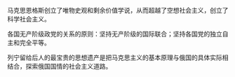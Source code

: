 马克思恩格斯创立了唯物史观和剩余价值学说，从而超越了空想社会主义，创立了科学社会主义。 

各国无产阶级政党的关系的原则：坚持无产阶级的国际联合；坚持各国党的独立自主和完全平等。 

列宁留给后人的最宝贵的思想遗产是把马克思主义的基本原理与俄国的具体实际相结合，探索俄国国情的社会主义道路。 